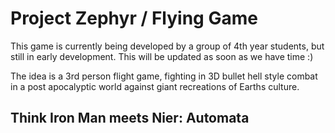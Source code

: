 # Project Zephyr / Flying Game

This game is currently being developed by a group of 4th year students, but still in early development. 
This will be updated as soon as we have time :)

The idea is a 3rd person flight game, fighting in 3D bullet hell style combat in a post apocalyptic world against giant 
recreations of Earths culture.

## Think Iron Man meets Nier: Automata

